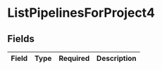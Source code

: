 # ListPipelinesForProject4


## Fields

| Field       | Type        | Required    | Description |
| ----------- | ----------- | ----------- | ----------- |